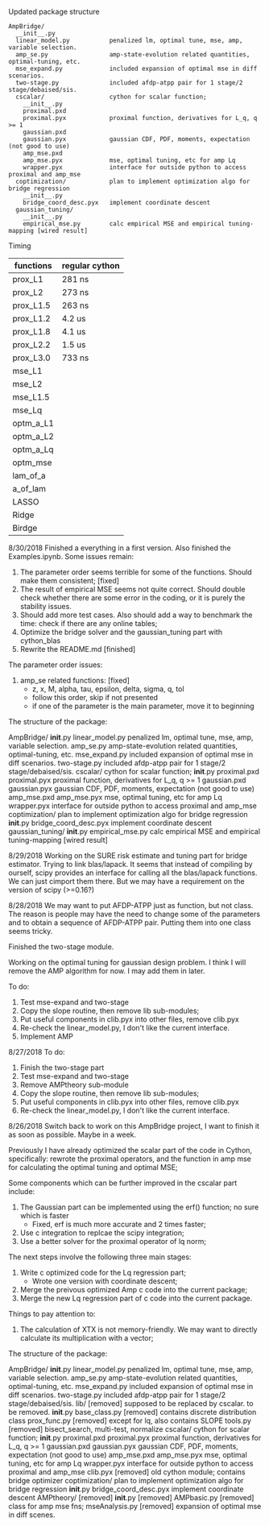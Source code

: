 Updated package structure

```text
AmpBridge/
  __init__.py
  linear_model.py           penalized lm, optimal tune, mse, amp, variable selection.
  amp_se.py                 amp-state-evolution related quantities, optimal-tuning, etc.
  mse_expand.py             included expansion of optimal mse in diff scenarios.
  two-stage.py              included afdp-atpp pair for 1 stage/2 stage/debaised/sis.
  cscalar/                  cython for scalar function;
    __init__.py
    proximal.pxd
    proximal.pyx            proximal function, derivatives for L_q, q >= 1
    gaussian.pxd
    gaussian.pyx            gaussian CDF, PDF, moments, expectation (not good to use)
    amp_mse.pxd
    amp_mse.pyx             mse, optimal tuning, etc for amp Lq
    wrapper.pyx             interface for outside python to access proximal and amp_mse
  coptimization/            plan to implement optimization algo for bridge regression
    __init__.py
    bridge_coord_desc.pyx   implement coordinate descent
  gaussian_tuning/
    __init__.py
    empirical_mse.py        calc empirical MSE and empirical tuning-mapping [wired result]
```

Timing

| functions | regular cython |
| --------- | ------- |
| prox_L1   | 281 ns |
| prox_L2   | 273 ns |
| prox_L1.5 | 263 ns |
| prox_L1.2 | 4.2 us |
| prox_L1.8 | 4.1 us |
| prox_L2.2 | 1.5 us |
| prox_L3.0 | 733 ns |
| mse_L1    |  |
| mse_L2    |  |
| mse_L1.5  |  |
| mse_Lq    |  |
| optm_a_L1 |  |
| optm_a_L2 |  |
| optm_a_Lq |  |
| optm_mse  |  |
| lam_of_a  |  |
| a_of_lam  |  |
| LASSO     |  |
| Ridge     |  |
| Birdge    |  |

8/30/2018
Finished a everything in a first version. Also finished the Examples.ipynb. Some issues remain:
1. The parameter order seems terrible for some of the functions. Should make them consistent; [fixed]
2. The result of empirical MSE seems not quite correct. Should double check whether there are some error in the coding, or it is purely the stability issues.
3. Should add more test cases. Also should add a way to benchmark the time: check if there are any online tables;
4. Optimize the bridge solver and the gaussian_tuning part with cython_blas
5. Rewrite the README.md [finished]

The parameter order issues:
1. amp_se related functions: [fixed]
   * z, x, M, alpha, tau, epsilon, delta, sigma, q, tol
   * follow this order, skip if not presented
   * if one of the parameter is the main parameter, move it to beginning

The structure of the package:

AmpBridge/
  __init__.py
  linear_model.py           penalized lm, optimal tune, mse, amp, variable selection.
  amp_se.py                 amp-state-evolution related quantities, optimal-tuning, etc.
  mse_expand.py             included expansion of optimal mse in diff scenarios.
  two-stage.py              included afdp-atpp pair for 1 stage/2 stage/debaised/sis.
  cscalar/                  cython for scalar function;
    __init__.py
    proximal.pxd
    proximal.pyx            proximal function, derivatives for L_q, q >= 1
    gaussian.pxd
    gaussian.pyx            gaussian CDF, PDF, moments, expectation (not good to use)
    amp_mse.pxd
    amp_mse.pyx             mse, optimal tuning, etc for amp Lq
    wrapper.pyx             interface for outside python to access proximal and amp_mse
  coptimization/            plan to implement optimization algo for bridge regression
    __init__.py
    bridge_coord_desc.pyx   implement coordinate descent
  gaussian_tuning/
    __init__.py
    empirical_mse.py        calc empirical MSE and empirical tuning-mapping [wired result]


8/29/2018
Working on the SURE risk estimate and tuning part for bridge estimator. Trying to link blas/lapack. It seems that instead of compiling by ourself, scipy provides an interface for calling all the blas/lapack functions. We can just cimport them there. But we may have a requirement on the version of scipy (>=0.16?)

8/28/2018
We may want to put AFDP-ATPP just as function, but not class. The reason is people may have the need to change some of the parameters and to obtain a sequence of AFDP-ATPP pair. Putting them into one class seems tricky.

Finished the two-stage module.

Working on the optimal tuning for gaussian design problem. I think I will remove the AMP algorithm for now. I may add them in later.

To do:
1. Test mse-expand and two-stage
2. Copy the slope routine, then remove lib sub-modules;
3. Put useful components in clib.pyx into other files, remove clib.pyx
4. Re-check the linear_model.py, I don't like the current interface.
5. Implement AMP


8/27/2018
To do:
1. Finish the two-stage part
2. Test mse-expand and two-stage
3. Remove AMPtheory sub-module
4. Copy the slope routine, then remove lib sub-modules;
5. Put useful components in clib.pyx into other files, remove clib.pyx
6. Re-check the linear_model.py, I don't like the current interface.

8/26/2018
Switch back to work on this AmpBridge project, I want to finish it as soon as possible. Maybe in a week.

Previously I have already optimized the scalar part of the code in Cython, specifically: rewrote the proximal operators, and the function in amp mse for calculating the optimal tuning and optimal MSE;

Some components which can be further improved in the cscalar part include:
1. The Gaussian part can be implemented using the erf() function; no sure which is faster
   * Fixed, erf is much more accurate and 2 times faster;
2. Use c integration to replcae the scipy integration;
3. Use a better solver for the proximal operator of lq norm;


The next steps involve the following three main stages:
1. Write c optimized code for the Lq regression part;
   * Wrote one version with coordinate descent;
2. Merge the preivous optimized Amp c code into the current package;
3. Merge the new Lq regression part of c code into the current package.

Things to pay attention to:
1. The calculation of XTX is not memory-friendly. We may want to directly calculate its multiplication with a vector;

The structure of the package:

AmpBridge/
  __init__.py
  linear_model.py       penalized lm, optimal tune, mse, amp, variable selection.
  amp_se.py             amp-state-evolution related quantities, optimal-tuning, etc.
  mse_expand.py         included expansion of optimal mse in diff scenarios.
  two-stage.py          included afdp-atpp pair for 1 stage/2 stage/debaised/sis.
  lib/                  [removed] supposed to be replaced by cscalar. to be removed.
    __init__.py
    base_class.py       [removed] contains discrete distribution class
    prox_func.py        [removed] except for lq, also contains SLOPE
    tools.py            [removed] bisect_search, multi-test, normalize
  cscalar/              cython for scalar function;
    __init__.py
    proximal.pxd
    proximal.pyx        proximal function, derivatives for L_q, q >= 1
    gaussian.pxd
    gaussian.pyx        gaussian CDF, PDF, moments, expectation (not good to use)
    amp_mse.pxd
    amp_mse.pyx         mse, optimal tuning, etc for amp Lq
    wrapper.pyx         interface for outside python to access proximal and amp_mse
    clib.pyx            [removed] old cython module; contains bridge optimizer
  coptimization/        plan to implement optimization algo for bridge regression
    __init__.py
    bridge_coord_desc.pyx   implement coordinate descent
  AMPtheory/            [removed]
    __init__.py         [removed]
    AMPbasic.py         [removed] class for amp mse fns;
    mseAnalysis.py      [removed] expansion of optimal mse in diff scenes.

